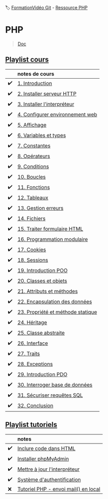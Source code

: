 :label: [FormationVidéo Git](https://github.com/jasonchampagne/FormationVideo) - [Ressource PHP](https://github.com/jasonchampagne/FormationVideo/tree/master/Ressources/PHP)

# PHP
> [Doc](https://www.php.net/manual/fr/index.php)  

## [Playlist cours](https://github.com/jasonchampagne/FormationVideo/blob/master/Playlists/php-cours.md)  

||notes de cours|
-|:-|
|:heavy_check_mark:|[1. Introduction](cours/001_introduction/note.md)
|:heavy_check_mark:|[2. Installer serveur HTTP](cours/002_installer_serveur/note.md)
|:heavy_check_mark:|[3. Installer l'interpréteur](cours/003_installer_interpréteur/note.md)
|:heavy_check_mark:|[4. Configurer environnement web](cours/004_configurer_environnement_web/note.md)
|:heavy_check_mark:|[5. Affichage](cours/005_affichage/note.md)
|:heavy_check_mark:|[6. Variables et types](cours/006_variables_et_types/note.md)
|:heavy_check_mark:|[7. Constantes](cours/007_constantes/note.md)
|:heavy_check_mark:|[8. Opérateurs](cours/008_opérateurs/note.md)
|:heavy_check_mark:|[9. Conditions](cours/009_conditions/note.md)
|:heavy_check_mark:|[10. Boucles](cours/010_boucles/note.md)
|:heavy_check_mark:|[11. Fonctions](cours/011_fonctions/note.md)
|:heavy_check_mark:|[12. Tableaux](cours/012_tableaux/note.md)
|:heavy_check_mark:|[13. Gestion erreurs](cours/013_gestion_erreurs/note.md)
|:heavy_check_mark:|[14. Fichiers](cours/014_fichiers/note.md)
|:heavy_check_mark:|[15. Traiter formulaire HTML](cours/015_forrmulaireHTML/note.md)
|:heavy_check_mark:|[16. Programmation modulaire](cours/016_programmationModulaire/note.md)
|:heavy_check_mark:|[17. Cookies](cours/017_cookies/note.md)
|:heavy_check_mark:|[18. Sessions](cours/018_sessions/note.md)
|:heavy_check_mark:|[19. Introduction POO](cours/019_introductionPOO/note.md)
|:heavy_check_mark:|[20. Classes et objets](cours/020_classes&objets/note.md)
|:heavy_check_mark:|[21. Attributs et méthodes](cours/021_attributs&méthodes/note.md)
|:heavy_check_mark:|[22. Encapsulation des données](cours/022_encapsulation/note.md)
|:heavy_check_mark:|[23. Propriété et méthode statique](cours/023_propriété&méthode_statique/note.md)
|:heavy_check_mark:|[24. Héritage](cours/024_heritage/note.md)
|:heavy_check_mark:|[25. Classe abstraite](cours/025_classe_abstraite/note.md)
|:heavy_check_mark:|[26. Interface](cours/026_interface/note.md)
|:heavy_check_mark:|[27. Traits](cours/027_traits/note.md)
|:heavy_check_mark:|[28. Exceptions](cours/028_exceptions/note.md)
|:heavy_check_mark:|[29. Introduction PDO](cours/029_introductionPDO/note.md)
|:heavy_check_mark:|[30. Interroger base de données](cours/030_interroger_base_de_données/note.md)
|:heavy_check_mark:|[31. Sécuriser requêtes SQL](cours/031_sécurisé_requêtes_SQL/note.md)
|:heavy_check_mark:|[32. Conclusion](cours/032_conclusion/note.md)


## [Playlist tutoriels](https://github.com/jasonchampagne/FormationVideo/blob/master/Playlists/php-tutoriels.md)  

||notes|
-|:-|
|:heavy_check_mark:|[Inclure code dans HTML](tutos/inclure_code_dans_HTML/note.md)
|:heavy_check_mark:|[Installer phpMyAdmin](tutos/installer_phpMyAdmin/note.md)
|:heavy_check_mark:|[Mettre à jour l'interpréteur](tutos/mettre_à_jour_interpréteur/note.md)
|:heavy_check_mark:|[Système d'authentification](tutos/système_authentification/note.md)
|:x:|[Tutoriel PHP - envoi mail() en local](tutos/envoi_mail_en_local/note.md)
